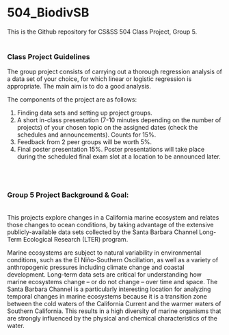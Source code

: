 # 504_BiodivSB

This is the Github repository for CS&SS 504 Class Project, Group 5.
<br>
<br>

### Class Project Guidelines

The group project consists of carrying out a thorough regression analysis of a data set of your choice, for which linear or logistic regression is appropriate. The main aim is to do a good analysis.

The components of the project are as follows:

1. Finding data sets and setting up project groups.
2. A  short in-class presentation (7-10 minutes depending on the number of projects) of your chosen topic on the assigned dates (check the schedules and announcements). Counts for 15%. 
3. Feedback from 2 peer groups will be worth 5%. 
4. Final poster presentation 15%. Poster presentations will take place during the scheduled final exam slot at a location to be announced later.
<br>
<br>

### Group 5 Project Background & Goal:
<br>
This projects explore changes in a California marine ecosystem and relates those changes to ocean conditions, by taking advantage of the extensive publicly-available data sets collected by the Santa Barbara Channel Long-Term Ecological Research (LTER) program. 

Marine ecosystems are subject to natural variability in environmental conditions, such as the El Niño-Southern Oscillation, as well as a variety of anthropogenic pressures including climate change and coastal development. Long-term data sets are critical for understanding how marine ecosystems change – or do not change – over time and space. The Santa Barbara Channel is a particularly interesting location for analyzing temporal changes in marine ecosystems because it is a transition zone between the cold waters of the California Current and the warmer waters of Southern California. This results in a high diversity of marine organisms that are strongly influenced by the physical and chemical characteristics of the water. 